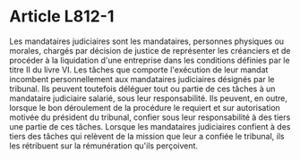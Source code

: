 # Article L812-1

Les mandataires judiciaires sont les mandataires, personnes physiques ou morales, chargés par décision de justice de représenter les créanciers et de procéder à la liquidation d'une entreprise dans les conditions définies par le titre II du livre VI. Les tâches que comporte l'exécution de leur mandat      incombent personnellement aux mandataires judiciaires désignés par le tribunal. Ils peuvent toutefois déléguer tout ou partie de ces tâches à un mandataire judiciaire salarié, sous leur responsabilité. Ils peuvent, en outre, lorsque le bon déroulement de la procédure le requiert et sur autorisation motivée du président du tribunal, confier sous leur responsabilité à des tiers une partie de ces tâches. Lorsque les mandataires judiciaires confient à des tiers des tâches qui relèvent de la mission que leur a confiée le tribunal, ils les rétribuent sur la rémunération qu'ils perçoivent.